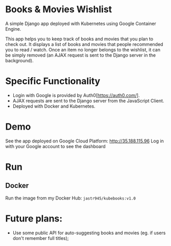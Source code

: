 # Books & Movies Wishlist

A simple Django app deployed with Kubernetes using Google Container Engine.

This app helps you to keep track of books and movies that you plan to check out. It displays a list of books and movies that people recommended you to read / watch. Once an item no longer belongs to the wishlist, it can be simply removed (an AJAX request is sent to the Django server in the background).

# Specific Functionality

- Login with Google is provided by Auth0[https://auth0.com/].
- AJAX requests are sent to the Django server from the JavaScript Client.
- Deployed with Docker and Kubernetes.

# Demo

See the app deployed on Google Cloud Platform: http://35.188.115.96
Log in with your Google account to see the dashboard

# Run

## Docker

Run the image from my Docker Hub: ```jastr945/kubebooks:v1.0```

# Future plans:

- Use some public API for auto-suggesting books and movies (eg. if users don't remember full titles);
